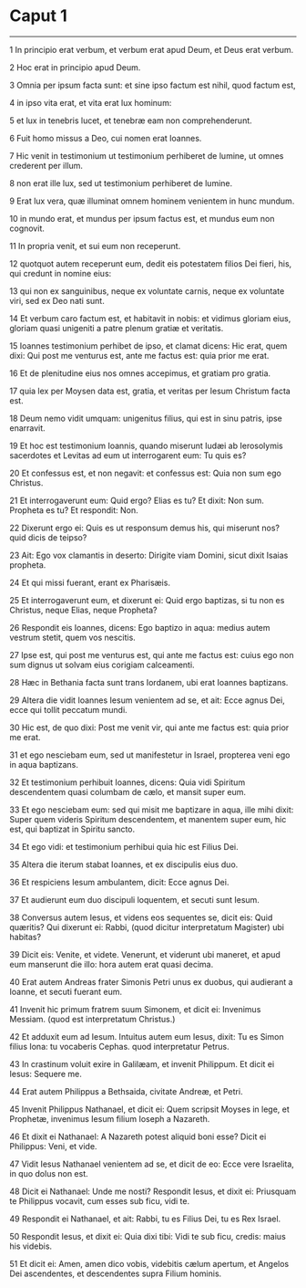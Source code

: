 # Caput 1

***

1 In principio erat verbum, et verbum erat apud Deum, et Deus erat verbum.

2 Hoc erat in principio apud Deum.

3 Omnia per ipsum facta sunt: et sine ipso factum est nihil, quod factum est,

4 in ipso vita erat, et vita erat lux hominum:

5 et lux in tenebris lucet, et tenebræ eam non comprehenderunt.

6 Fuit homo missus a Deo, cui nomen erat Ioannes.

7 Hic venit in testimonium ut testimonium perhiberet de lumine, ut omnes crederent per illum.

8 non erat ille lux, sed ut testimonium perhiberet de lumine.

9 Erat lux vera, quæ illuminat omnem hominem venientem in hunc mundum.

10 in mundo erat, et mundus per ipsum factus est, et mundus eum non cognovit.

11 In propria venit, et sui eum non receperunt.

12 quotquot autem receperunt eum, dedit eis potestatem filios Dei fieri, his, qui credunt in nomine eius:

13 qui non ex sanguinibus, neque ex voluntate carnis, neque ex voluntate viri, sed ex Deo nati sunt.

14 Et verbum caro factum est, et habitavit in nobis: et vidimus gloriam eius, gloriam quasi unigeniti a patre plenum gratiæ et veritatis.

15 Ioannes testimonium perhibet de ipso, et clamat dicens: Hic erat, quem dixi: Qui post me venturus est, ante me factus est: quia prior me erat.

16 Et de plenitudine eius nos omnes accepimus, et gratiam pro gratia.

17 quia lex per Moysen data est, gratia, et veritas per Iesum Christum facta est.

18 Deum nemo vidit umquam: unigenitus filius, qui est in sinu patris, ipse enarravit.

19 Et hoc est testimonium Ioannis, quando miserunt Iudæi ab Ierosolymis sacerdotes et Levitas ad eum ut interrogarent eum: Tu quis es?

20 Et confessus est, et non negavit: et confessus est: Quia non sum ego Christus.

21 Et interrogaverunt eum: Quid ergo? Elias es tu? Et dixit: Non sum. Propheta es tu? Et respondit: Non.

22 Dixerunt ergo ei: Quis es ut responsum demus his, qui miserunt nos? quid dicis de teipso?

23 Ait: Ego vox clamantis in deserto: Dirigite viam Domini, sicut dixit Isaias propheta.

24 Et qui missi fuerant, erant ex Pharisæis.

25 Et interrogaverunt eum, et dixerunt ei: Quid ergo baptizas, si tu non es Christus, neque Elias, neque Propheta?

26 Respondit eis Ioannes, dicens: Ego baptizo in aqua: medius autem vestrum stetit, quem vos nescitis.

27 Ipse est, qui post me venturus est, qui ante me factus est: cuius ego non sum dignus ut solvam eius corigiam calceamenti.

28 Hæc in Bethania facta sunt trans Iordanem, ubi erat Ioannes baptizans.

29 Altera die vidit Ioannes Iesum venientem ad se, et ait: Ecce agnus Dei, ecce qui tollit peccatum mundi.

30 Hic est, de quo dixi: Post me venit vir, qui ante me factus est: quia prior me erat.

31 et ego nesciebam eum, sed ut manifestetur in Israel, propterea veni ego in aqua baptizans.

32 Et testimonium perhibuit Ioannes, dicens: Quia vidi Spiritum descendentem quasi columbam de cælo, et mansit super eum.

33 Et ego nesciebam eum: sed qui misit me baptizare in aqua, ille mihi dixit: Super quem videris Spiritum descendentem, et manentem super eum, hic est, qui baptizat in Spiritu sancto.

34 Et ego vidi: et testimonium perhibui quia hic est Filius Dei.

35 Altera die iterum stabat Ioannes, et ex discipulis eius duo.

36 Et respiciens Iesum ambulantem, dicit: Ecce agnus Dei.

37 Et audierunt eum duo discipuli loquentem, et secuti sunt Iesum.

38 Conversus autem Iesus, et videns eos sequentes se, dicit eis: Quid quæritis? Qui dixerunt ei: Rabbi, (quod dicitur interpretatum Magister) ubi habitas?

39 Dicit eis: Venite, et videte. Venerunt, et viderunt ubi maneret, et apud eum manserunt die illo: hora autem erat quasi decima.

40 Erat autem Andreas frater Simonis Petri unus ex duobus, qui audierant a Ioanne, et secuti fuerant eum.

41 Invenit hic primum fratrem suum Simonem, et dicit ei: Invenimus Messiam. (quod est interpretatum Christus.)

42 Et adduxit eum ad Iesum. Intuitus autem eum Iesus, dixit: Tu es Simon filius Iona: tu vocaberis Cephas. quod interpretatur Petrus.

43 In crastinum voluit exire in Galilæam, et invenit Philippum. Et dicit ei Iesus: Sequere me.

44 Erat autem Philippus a Bethsaida, civitate Andreæ, et Petri.

45 Invenit Philippus Nathanael, et dicit ei: Quem scripsit Moyses in lege, et Prophetæ, invenimus Iesum filium Ioseph a Nazareth.

46 Et dixit ei Nathanael: A Nazareth potest aliquid boni esse? Dicit ei Philippus: Veni, et vide.

47 Vidit Iesus Nathanael venientem ad se, et dicit de eo: Ecce vere Israelita, in quo dolus non est.

48 Dicit ei Nathanael: Unde me nosti? Respondit Iesus, et dixit ei: Priusquam te Philippus vocavit, cum esses sub ficu, vidi te.

49 Respondit ei Nathanael, et ait: Rabbi, tu es Filius Dei, tu es Rex Israel.

50 Respondit Iesus, et dixit ei: Quia dixi tibi: Vidi te sub ficu, credis: maius his videbis.

51 Et dicit ei: Amen, amen dico vobis, videbitis cælum apertum, et Angelos Dei ascendentes, et descendentes supra Filium hominis.

